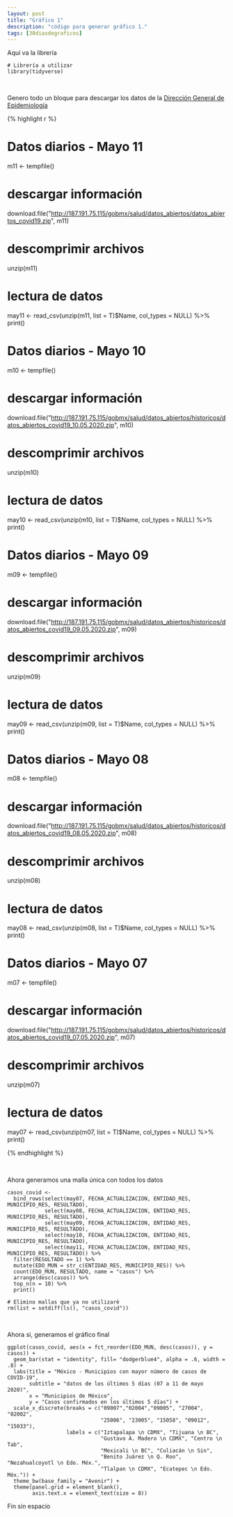 ```yaml
---
layout: post
title: "Gráfico 1"
description: "código para generar gráfico 1."
tags: [30diasdegraficos]
---
```


Aquí va la librería

```
# Librería a utilizar
library(tidyverse)
```

&nbsp;

Genero todo un bloque para descargar los datos de la [Dirección General de 
Epidemiología](https://www.gob.mx/salud/documentos/datos-abiertos-bases-historicas-direccion-general-de-epidemiologia)

{% highlight r %}
# Datos diarios - Mayo 11
m11 <- tempfile()
# descargar información
download.file("http://187.191.75.115/gobmx/salud/datos_abiertos/datos_abiertos_covid19.zip", m11)
# descomprimir archivos
unzip(m11)
# lectura de datos
may11 <- read_csv(unzip(m11, list = T)$Name, col_types = NULL) %>% print()

# Datos diarios - Mayo 10
m10 <- tempfile()
# descargar información
download.file("http://187.191.75.115/gobmx/salud/datos_abiertos/historicos/datos_abiertos_covid19_10.05.2020.zip", m10)
# descomprimir archivos
unzip(m10)
# lectura de datos
may10 <- read_csv(unzip(m10, list = T)$Name, col_types = NULL) %>% print()

# Datos diarios - Mayo 09
m09 <- tempfile()
# descargar información
download.file("http://187.191.75.115/gobmx/salud/datos_abiertos/historicos/datos_abiertos_covid19_09.05.2020.zip", m09)
# descomprimir archivos
unzip(m09)
# lectura de datos
may09 <- read_csv(unzip(m09, list = T)$Name, col_types = NULL) %>% print()

# Datos diarios - Mayo 08
m08 <- tempfile()
# descargar información
download.file("http://187.191.75.115/gobmx/salud/datos_abiertos/historicos/datos_abiertos_covid19_08.05.2020.zip", m08)
# descomprimir archivos
unzip(m08)
# lectura de datos
may08 <- read_csv(unzip(m08, list = T)$Name, col_types = NULL) %>% print()

# Datos diarios - Mayo 07
m07 <- tempfile()
# descargar información
download.file("http://187.191.75.115/gobmx/salud/datos_abiertos/historicos/datos_abiertos_covid19_07.05.2020.zip", m07)
# descomprimir archivos
unzip(m07)
# lectura de datos
may07 <- read_csv(unzip(m07, list = T)$Name, col_types = NULL) %>% print()

{% endhighlight %}

&nbsp;

Ahora generamos una malla única con todos los datos

```
casos_covid <- 
  bind_rows(select(may07, FECHA_ACTUALIZACION, ENTIDAD_RES, MUNICIPIO_RES, RESULTADO), 
            select(may08, FECHA_ACTUALIZACION, ENTIDAD_RES, MUNICIPIO_RES, RESULTADO), 
            select(may09, FECHA_ACTUALIZACION, ENTIDAD_RES, MUNICIPIO_RES, RESULTADO), 
            select(may10, FECHA_ACTUALIZACION, ENTIDAD_RES, MUNICIPIO_RES, RESULTADO), 
            select(may11, FECHA_ACTUALIZACION, ENTIDAD_RES, MUNICIPIO_RES, RESULTADO)) %>% 
  filter(RESULTADO == 1) %>% 
  mutate(EDO_MUN = str_c(ENTIDAD_RES, MUNICIPIO_RES)) %>% 
  count(EDO_MUN, RESULTADO, name = "casos") %>% 
  arrange(desc(casos)) %>% 
  top_n(n = 10) %>% 
  print()

# Elimino mallas que ya no utilizaré
rm(list = setdiff(ls(), "casos_covid"))
```

&nbsp;

Ahora si, generamos el gráfico final

```
ggplot(casos_covid, aes(x = fct_reorder(EDO_MUN, desc(casos)), y = casos)) + 
  geom_bar(stat = "identity", fill= "dodgerblue4", alpha = .6, width = .8) + 
  labs(title = "México - Municipios con mayor número de casos de COVID-19", 
       subtitle = "datos de los últimos 5 días (07 a 11 de mayo 2020)", 
       x = "Municipios de México",
       y = "Casos confirmados en los últimos 5 días") + 
  scale_x_discrete(breaks = c("09007","02004","09005", "27004", "02002", 
                              "25006", "23005", "15058", "09012", "15033"), 
                   labels = c("Iztapalapa \n CDMX", "Tijuana \n BC", 
                              "Gustavo A. Madero \n CDMX", "Centro \n Tab", 
                              "Mexicali \n BC", "Culiacán \n Sin", 
                              "Benito Juárez \n Q. Roo", "Nezahualcoyotl \n Edo. Méx.", 
                              "Tlalpan \n CDMX", "Ecatepec \n Edo. Méx.")) + 
  theme_bw(base_family = "Avenir") + 
  theme(panel.grid = element_blank(), 
        axis.text.x = element_text(size = 8))
```

Fin sin espacio
